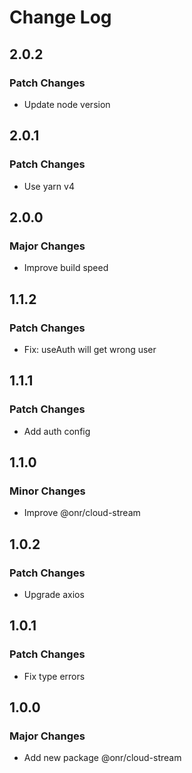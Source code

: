 # Change Log

## 2.0.2

### Patch Changes

- Update node version

## 2.0.1

### Patch Changes

- Use yarn v4

## 2.0.0

### Major Changes

- Improve build speed

## 1.1.2

### Patch Changes

- Fix: useAuth will get wrong user

## 1.1.1

### Patch Changes

- Add auth config

## 1.1.0

### Minor Changes

- Improve @onr/cloud-stream

## 1.0.2

### Patch Changes

- Upgrade axios

## 1.0.1

### Patch Changes

- Fix type errors

## 1.0.0

### Major Changes

- Add new package @onr/cloud-stream
